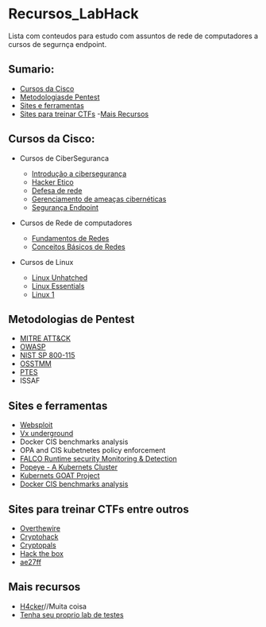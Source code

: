 # Recursos_LabHack

Lista com conteudos para estudo com assuntos de rede de computadores a cursos de segurnça endpoint.

## Sumario:

- [Cursos da Cisco](#Cursos-da-Cisco)
- [Metodologiasde Pentest](#Metodologias-de-Pentest)
- [Sites e ferramentas](#Sites-e-ferrmentas)
- [Sites para treinar CTFs](#Sites-para-treinar-CTFs-entre-outros)
-[Mais Recursos](#Mais-recursos)


## Cursos da Cisco:

- Cursos de CiberSeguranca
  - [Introdução a cibersegurança](https://www.netacad.com/pt/courses/introduction-to-cybersecurity?courseLang=pt-BR)
  - [Hacker Etico](https://www.netacad.com/pt/courses/ethical-hacker?courseLang=en-US)
  - [Defesa de rede](https://www.netacad.com/pt/courses/network-defense?courseLang=pt-BR)
  - [Gerenciamento de ameaças cibernéticas](https://www.netacad.com/pt/courses/cyber-threat-management?courseLang=pt-BR)
  - [Segurança Endpoint](https://www.netacad.com/pt/courses/endpoint-security?courseLang=pt-BR)

- Cursos de Rede de computadores
  - [Fundamentos de Redes](https://www.netacad.com/pt/courses/networking-essentials?courseLang=pt-BR)
  - [Conceitos Básicos de Redes](https://www.netacad.com/pt/courses/networking-basics?courseLang=pt-BR)

- Cursos de Linux
  - [Linux Unhatched](https://www.netacad.com/pt/courses/linux-unhatched?courseLang=pt-BR)
  - [Linux Essentials](https://www.netacad.com/pt/courses/linux-essentials?courseLang=en-US)
  - [Linux 1](https://www.netacad.com/pt/courses/linux-1?courseLang=en-US)

## Metodologias de Pentest

- [MITRE ATT&CK](https://attack.mitre.org/)
- [OWASP](https://owasp.org/)
- [NIST SP 800-115](https://csrc.nist.gov/publications/detail/sp/800-115/final)
- [OSSTMM](https://www.isecom.org/)
- [PTES](http://www.pentest-standard.org/)
- ISSAF

## Sites e ferramentas
 
- [Websploit](https://websploit.org/)
- [Vx underground](https://vx-underground.org/)
- Docker CIS benchmarks analysis
- OPA and CIS kubetnetes policy enforcement
- [FALCO Runtime security Monitoring & Detection](https://github.com/falcosecurity/falco)
- [Popeye - A Kubernets Cluster](https://popeyecli.io/)
- [Kubernets GOAT Project](https://madhuakula.com/kubernetes-goat/docs/)
- [Docker CIS benchmarks analysis](https://github.com/docker/docker-bench-security)

## Sites para treinar CTFs entre outros

- [Overthewire](https://overthewire.org/)
- [Cryptohack](https://cryptohack.org/)
- [Cryptopals](https://cryptopals.com/)
- [Hack the box](https://account.hackthebox.com/)
- [ae27ff](https://ae27ff.com/about.php)
  
## Mais recursos

- [H4cker](https://h4cker.org/github)//Muita coisa
- [Tenha seu proprio lab de testes](https://github.com/The-Art-of-Hacking/h4cker/tree/master/build_your_own_lab)


